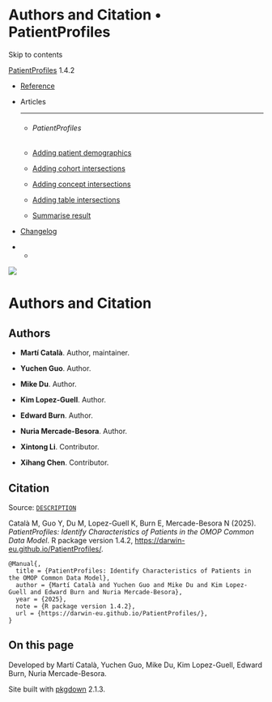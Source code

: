# Authors and Citation • PatientProfiles

Skip to contents

[PatientProfiles](index.html) 1.4.2

  * [Reference](reference/index.html)
  * Articles
    * * * *

    * ###### PatientProfiles

    * [Adding patient demographics](articles/demographics.html)
    * [Adding cohort intersections](articles/cohort-intersect.html)
    * [Adding concept intersections](articles/concept-intersect.html)
    * [Adding table intersections](articles/table-intersect.html)
    * [Summarise result](articles/summarise.html)
  * [Changelog](news/index.html)


  *   * [](https://github.com/darwin-eu/PatientProfiles/)



![](logo.png)

# Authors and Citation

## Authors

  * **Martí Català**. Author, maintainer. [](https://orcid.org/0000-0003-3308-9905)

  * **Yuchen Guo**. Author. [](https://orcid.org/0000-0002-0847-4855)

  * **Mike Du**. Author. [](https://orcid.org/0000-0002-9517-8834)

  * **Kim Lopez-Guell**. Author. [](https://orcid.org/0000-0002-8462-8668)

  * **Edward Burn**. Author. [](https://orcid.org/0000-0002-9286-1128)

  * **Nuria Mercade-Besora**. Author. [](https://orcid.org/0009-0006-7948-3747)

  * **Xintong Li**. Contributor. [](https://orcid.org/0000-0002-6872-5804)

  * **Xihang Chen**. Contributor. [](https://orcid.org/0009-0001-8112-8959)




## Citation

Source: [`DESCRIPTION`](https://github.com/darwin-eu/PatientProfiles/blob/v1.4.2/DESCRIPTION)

Català M, Guo Y, Du M, Lopez-Guell K, Burn E, Mercade-Besora N (2025). _PatientProfiles: Identify Characteristics of Patients in the OMOP Common Data Model_. R package version 1.4.2, <https://darwin-eu.github.io/PatientProfiles/>. 
    
    
    @Manual{,
      title = {PatientProfiles: Identify Characteristics of Patients in the OMOP Common Data Model},
      author = {Martí Català and Yuchen Guo and Mike Du and Kim Lopez-Guell and Edward Burn and Nuria Mercade-Besora},
      year = {2025},
      note = {R package version 1.4.2},
      url = {https://darwin-eu.github.io/PatientProfiles/},
    }

## On this page

Developed by Martí Català, Yuchen Guo, Mike Du, Kim Lopez-Guell, Edward Burn, Nuria Mercade-Besora.

Site built with [pkgdown](https://pkgdown.r-lib.org/) 2.1.3.
